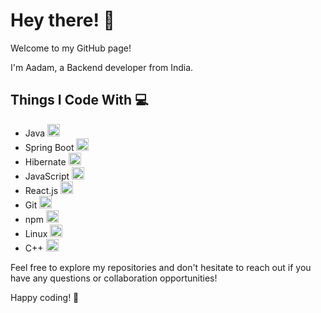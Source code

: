 # Hey there! 👋

Welcome to my GitHub page!

I'm Aadam, a Backend developer from India.

## Things I Code With 💻

- Java <img src="https://img.icons8.com/color/48/000000/java-coffee-cup-logo.png" width="20" height="20"/> 
- Spring Boot <img src="https://img.icons8.com/color/48/000000/spring-logo.png" width="20" height="20"/> 
- Hibernate <img src="https://img.icons8.com/color/48/000000/database.png" width="20" height="20"/> 
- JavaScript <img src="https://img.icons8.com/color/48/000000/javascript.png" width="20" height="20"/> 
- React.js <img src="https://img.icons8.com/color/48/000000/react-native.png" width="20" height="20"/> 
- Git <img src="https://img.icons8.com/color/48/000000/git.png" width="20" height="20"/> 
- npm <img src="https://img.icons8.com/color/48/000000/npm.png" width="20" height="20"/> 
- Linux <img src="https://img.icons8.com/color/48/000000/linux.png" width="20" height="20"/> 
- C++ <img src="https://img.icons8.com/color/48/000000/c-plus-plus-logo.png" width="20" height="20"/> 

Feel free to explore my repositories and don't hesitate to reach out if you have any questions or collaboration opportunities!

Happy coding! 🚀
